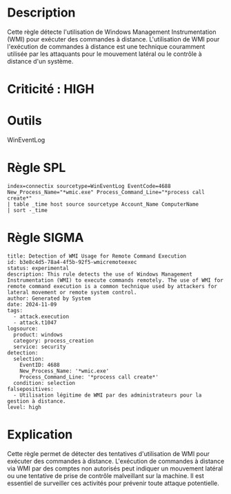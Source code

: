 # Description

Cette règle détecte l'utilisation de Windows Management Instrumentation (WMI) pour exécuter des commandes à distance. L'utilisation de WMI pour l'exécution de commandes à distance est une technique couramment utilisée par les attaquants pour le mouvement latéral ou le contrôle à distance d'un système.

# Criticité : **HIGH**

# Outils

WinEventLog

# Règle SPL

```
index=connectix sourcetype=WinEventLog EventCode=4688 New_Process_Name="*wmic.exe" Process_Command_Line="*process call create*"
| table _time host source sourcetype Account_Name ComputerName
| sort -_time
```

# Règle SIGMA

```
title: Detection of WMI Usage for Remote Command Execution
id: b3e8c4d5-78a4-4f5b-92f5-wmicremoteexec
status: experimental
description: This rule detects the use of Windows Management Instrumentation (WMI) to execute commands remotely. The use of WMI for remote command execution is a common technique used by attackers for lateral movement or remote system control.
author: Generated by System
date: 2024-11-09
tags:
  - attack.execution
  - attack.t1047
logsource:
  product: windows
  category: process_creation
  service: security
detection:
  selection:
    EventID: 4688
    New_Process_Name: '*wmic.exe'
    Process_Command_Line: '*process call create*'
  condition: selection
falsepositives:
  - Utilisation légitime de WMI par des administrateurs pour la gestion à distance.
level: high
```

# Explication

Cette règle permet de détecter des tentatives d'utilisation de WMI pour exécuter des commandes à distance. L'exécution de commandes à distance via WMI par des comptes non autorisés peut indiquer un mouvement latéral ou une tentative de prise de contrôle malveillant sur la machine. Il est essentiel de surveiller ces activités pour prévenir toute attaque potentielle.